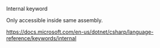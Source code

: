 Internal keyword

Only accessible inside same assembly.


https://docs.microsoft.com/en-us/dotnet/csharp/language-reference/keywords/internal
